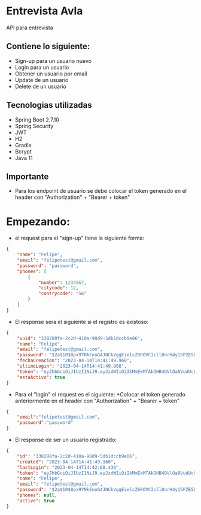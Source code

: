 # Entrevista Avla
API para entrevista

## Contiene lo siguiente:
* Sign-up para un usuario nuevo
* Login para un usuario
* Obtener un usuario por email
* Update de un usuario
* Delete de un usuario

## Tecnologias utilizadas
* Spring Boot 2.7.10
* Spring Security
* JWT
* H2
* Gradle
* Bcrypt
* Java 11

## Importante
* Para los endpoint de usuario se debe colocar el token generado en el header con "Authorization" + "Bearer + token"

# Empezando:
* el request para el "sign-up" tiene la siguiente forma:
```json
{
    "name": "Felipe",
    "email": "felipetest@gmail.com",
    "password": "password",
    "phones": [
        {
            "number": 1234567,
            "citycode": 12,
            "contrycode": "56"
        }
    ]
}
```
* El response sera el siguiente si el registro es existoso:
```json
{
    "uuid": "338288fa-2c2d-410a-90d9-5db1dccb9e06",
    "name": "Felipe",
    "email": "felipetest@gmail.com",
    "password": "$2a$10$8px9YNkEnuG4JNCkVggEielcZ6ROVCIcll8nrH4y15PZESDgiGrDS",
    "fechaCreacion": "2023-04-14T14:41:49.960",
    "ultimoLogin": "2023-04-14T14:41:49.908",
    "token": "eyJhbGciOiJIUzI1NiJ9.eyJzdWIiOiIkMmEkMTAkOHB4OVlOa0VudUc0Sk5Da1ZnZ0VpZWxjWjZST1ZDSWNsbDhuckg0eTE1UFpFU0RnaUdyRFMiLCJpYXQiOjE2ODE0OTc3MTAsImV4cCI6MTY4MTQ5Nzc0MH0.F8vfIb13Jp-nbeSrDWfO-fvmYYB9FO7lMTnSnn9O5rA",
    "estaActivo": true
}
```
* Para el "login" el request es el siguiente:
  *Colocar el token generado anteriormente en el header con "Authorization" + "Bearer + token" 
```json
{
    "email":"felipetest@gmail.com",
    "password":"password"
}

```
* El response de ser un usuario registrado:
```json
{
    "id": "338288fa-2c2d-410a-90d9-5db1dccb9e06",
    "created": "2023-04-14T14:41:49.960",
    "lastLogin": "2023-04-14T14:42:08.436",
    "token": "eyJhbGciOiJIUzI1NiJ9.eyJzdWIiOiIkMmEkMTAkOHB4OVlOa0VudUc0Sk5Da1ZnZ0VpZWxjWjZST1ZDSWNsbDhuckg0eTE1UFpFU0RnaUdyRFMiLCJpYXQiOjE2ODE0OTc3MjgsImV4cCI6MTY4MTQ5Nzc1OH0.HIUzvFRxSoitS4QlJ5K-_G3oH95-9ULtqSgpSmp7HFQ",
    "name": "Felipe",
    "email": "felipetest@gmail.com",
    "password": "$2a$10$8px9YNkEnuG4JNCkVggEielcZ6ROVCIcll8nrH4y15PZESDgiGrDS",
    "phones": null,
    "active": true
}
```

